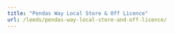 ```yaml
---
title: "Pendas Way Local Store & Off Licence"
url: /leeds/pendas-way-local-store-and-off-licence/
---
```

